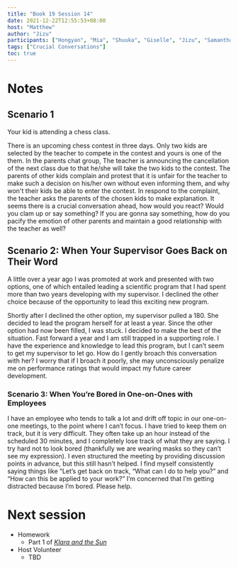 ```yaml
---
title: "Book 19 Session 14"
date: 2021-12-22T12:55:53+08:00
host: "Matthew"
author: "Jizu"
participants: ["Hongyan", "Mia", "Shuuka", "Giselle", "Jizu", "Samantha" ]
tags: ["Crucial Conversations"]
toc: true
---
```


# Notes

## Scenario 1

Your kid is attending a chess class. 

There is an upcoming chess contest in three days. Only two kids are selected by the teacher to compete in the contest and yours is one of the them. In the parents chat group, The teacher is announcing the cancellation of the next class due to that he/she will take the two kids to the contest. The parents of other kids complain and protest that it is unfair for the teacher to make such a decision on his/her own without even informing them, and why won't their kids be able to enter the contest. In respond to the complaint, the teacher asks the parents of the chosen kids to make explanation. It seems there is a crucial conversation ahead, how would you react? Would you clam up or say something? If you are gonna say something, how do you pacify the emotion of other parents and maintain a good relationship with the teacher as well?


## Scenario 2: When Your Supervisor Goes Back on Their Word 

A little over a year ago I was promoted at work and presented with two options, one of which entailed leading a scientific program that I had spent more than two years developing with my supervisor. I declined the other choice because of the opportunity to lead this exciting new program. 

Shortly after I declined the other option, my supervisor pulled a 180. She decided to lead the program herself for at least a year. Since the other option had now been filled, I was stuck. I decided to make the best of the situation. Fast forward a year and I am still trapped in a supporting role. I have the experience and knowledge to lead this program, but I can’t seem to get my supervisor to let go. How do I gently broach this conversation with her? I worry that if I broach it poorly, she may unconsciously penalize me on performance ratings that would impact my future career development.

### Scenario 3: When You’re Bored in One-on-Ones with Employees

I have an employee who tends to talk a lot and drift off topic in our one-on-one meetings, to the point where I can’t focus. I have tried to keep them on track, but it is very difficult. They often take up an hour instead of the scheduled 30 minutes, and I completely lose track of what they are saying. I try hard not to look bored (thankfully we are wearing masks so they can’t see my expression). I even structured the meeting by providing discussion points in advance, but this still hasn’t helped. I find myself consistently saying things like “Let’s get back on track, “What can I do to help you?” and “How can this be applied to your work?” I’m concerned that I’m getting distracted because I’m bored. Please help.

# Next session

- Homework
  - Part 1 of [*Klara and the Sun*](/news/2021-aug-candidates-annouce/)
- Host Volunteer
  - TBD
